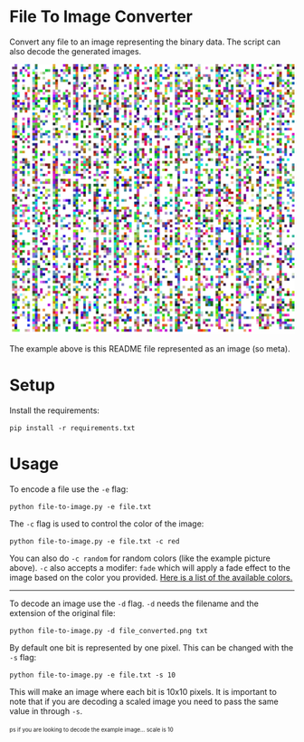# File To Image Converter

Convert any file to an image representing the binary data. The script can also decode the generated images.

![README_converted](https://raw.githubusercontent.com/mrusse/file-to-image/main/resources/README_converted.png)

The example above is this README file represented as an image (so meta).

# Setup

Install the requirements:
```
pip install -r requirements.txt
```

# Usage

To encode a file use the `-e` flag:
```
python file-to-image.py -e file.txt
```
The `-c` flag is used to control the color of the image:
```
python file-to-image.py -e file.txt -c red
```
You can also do `-c random` for random colors (like the example picture above).
`-c` also accepts a modifer: `fade` which will apply a fade effect to the image based on the color you provided. [Here is a list of the available colors.](https://i.sstatic.net/dKcr1.png)

***

To decode an image use the `-d` flag. `-d` needs the filename and the extension of the original file:
```
python file-to-image.py -d file_converted.png txt
```

By default one bit is represented by one pixel. This can be changed with the `-s` flag:
```
python file-to-image.py -e file.txt -s 10
```
This will make an image where each bit is 10x10 pixels. It is important to note that if you are decoding a scaled image you need to pass the same value in through `-s`.

<sup><sub>ps if you are looking to decode the example image... scale is 10</sub></sup>
